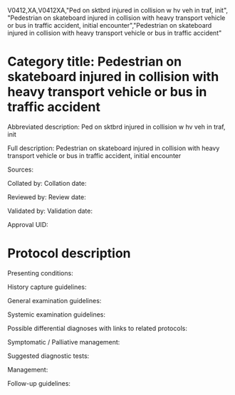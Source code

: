 V0412,XA,V0412XA,"Ped on sktbrd injured in collision w hv veh in traf, init", "Pedestrian on skateboard injured in collision with heavy transport vehicle or bus in traffic accident, initial encounter","Pedestrian on skateboard injured in collision with heavy transport vehicle or bus in traffic accident"
# Category title: Pedestrian on skateboard injured in collision with heavy transport vehicle or bus in traffic accident

Abbreviated description: Ped on sktbrd injured in collision w hv veh in traf, init

Full description: Pedestrian on skateboard injured in collision with heavy transport vehicle or bus in traffic accident, initial encounter

Sources:

Collated by:
Collation date:

Reviewed by:
Review date:

Validated by:
Validation date:

Approval UID:

# Protocol description

Presenting conditions:

History capture guidelines:

General examination guidelines:

Systemic examination guidelines:

Possible differential diagnoses with links to related protocols:

Symptomatic / Palliative management:

Suggested diagnostic tests:

Management:

Follow-up guidelines:
